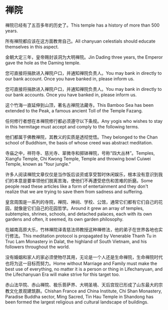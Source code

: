 # 禅院

<p><span class="chinese">禅院已经有了五百多年的历史了。</span><span class="english">This temple has a history of more than 500 years.</span></p>

<p><span class="chinese">所有禅院都应该在这方面教育自己。</span><span class="english">All chanyuan celestials should educate themselves in this aspect.</span></p>

<p><span class="chinese">金朝大定三年，皇帝赐封该洞为大明禅院。</span><span class="english">Jin Dading three years, the Emperor gave the hole as the Daming temple.</span></p>

<p><span class="chinese">您可直接将捐款进入禅院户口，并通知禅院负责人。</span><span class="english">You may bank in directly to our bank account. Once you have banked in, please inform us.</span></p>

<p><span class="chinese">您可直接将捐款进入禅院户口，并通知禅院负责人。</span><span class="english">You may bank in directly to our bank accounts. Once you have banked in, please inform us.</span></p>

<p><span class="chinese">这个竹海一直延伸到山顶，著名古禅院法藏寺。</span><span class="english">This Bamboo Sea has been extended to the Peak, a famous ancient Toll of the Temple Fazang.</span></p>

<p><span class="chinese">任何修行者想在本禅院修行都必须遵守以下条规。</span><span class="english">Any yogis who wishes to stay in this hermitage must accept and comply to the following terms.</span></p>

<p><span class="chinese">他们都属于佛教禅院，其教义的实质是透彻觉悟。</span><span class="english">They belonged to the Chan school of Buddhism, the basis of whose creed was abstract meditation.</span></p>

<p><span class="chinese">寺庙之中，祥符寺、慈光寺、翠微寺和掷钵禅院，号称“四大丛林”。</span><span class="english">Temples, Xiangfu Temple, Chi Kwong Temple, Temple and throwing bowl Cuiwei Temple, known as "four jungle."</span></p>

<p><span class="chinese">许多人阅读禅院文章仅仅是当作饭后谈资或享受暂时休闲娱乐，根本没有意识到我们的本意是要率领他们脱离苦海，使他们不再遭受悲伤和苦难的折磨。</span><span class="english">Some people read these articles like a form of entertainment and they don't realize that we are trying to save them from sadness and suffering.</span></p>

<p><span class="chinese">皇宫周围是一系列的寺院，禅院、神祠、学校、公馆，通常它们都有它们自己的花园，就像是它们自己的花园哲学。</span><span class="english">Around it grew an array of temples, subtemples, shrines, schools, and detached palaces, each with its own gardens and often, it seemed, its own garden philosophy.</span></p>

<p><span class="chinese">在越南高原大乐，竹林禅院译青慈法师教授这种禅修法，他的弟子在世界各地也实行修法。</span><span class="english">This meditation protocol is propagated by Venerable Thanh Tu in Truc Lam Monastery in Dalat, the highland of South Vietnam, and his followers throughout the world.</span></p>

<p><span class="chinese">没有婚姻和家人的家必须使物尽其用，无论是一个人还是生命禅院，生命禅院时代也将为这一目标而努力。</span><span class="english">Home without Marriage and Family must make the best use of everything, no matter it is a person or thing in Lifechanyuan, and the Lifechanyuan Era will make strive for this target too.</span></p>

<p><span class="chinese">赤山法华院、赤山禅院、极乐菩萨界、大明圣境、天后宫现已形成了山东最大的宗教文化景观建筑群。</span><span class="english">Chishan France and China Institute, Chi Shan Monastery, Paradise Buddha sector, Ming Sacred, Tin Hau Temple in Shandong has been formed the largest religious and cultural landscape of buildings.</span></p>

